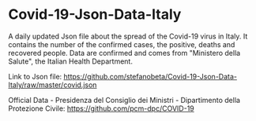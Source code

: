 # Covid-19-Json-Data-Italy
A daily updated Json file about the spread of the Covid-19 virus in Italy. It contains the number of the confirmed cases, the positive, deaths and recovered people. Data are confirmed and comes from "Ministero della Salute", the Italian Health Department.

Link to Json file:
https://github.com/stefanobeta/Covid-19-Json-Data-Italy/raw/master/covid.json

Official Data - Presidenza del Consiglio dei Ministri - Dipartimento della Protezione Civile:
https://github.com/pcm-dpc/COVID-19
